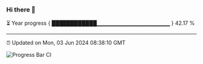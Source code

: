 ### Hi there 👋

⏳ Year progress { ████████████▁▁▁▁▁▁▁▁▁▁▁▁▁▁▁▁▁▁ } 42.17 %

---

⏰ Updated on Mon, 03 Jun 2024 08:38:10 GMT

![Progress Bar CI](https://github.com/IshwaranRudhara/GIT-ACTION/workflows/Progress%20Bar%20CI/badge.svg)
